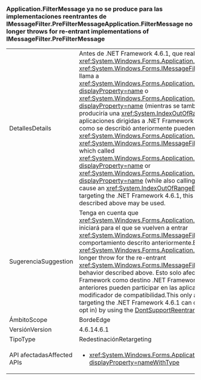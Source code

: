 ### <a name="applicationfiltermessage-no-longer-throws-for-re-entrant-implementations-of-imessagefilterprefiltermessage"></a><span data-ttu-id="e4fa0-101">Application.FilterMessage ya no se produce para las implementaciones reentrantes de IMessageFilter.PreFilterMessage</span><span class="sxs-lookup"><span data-stu-id="e4fa0-101">Application.FilterMessage no longer throws for re-entrant implementations of IMessageFilter.PreFilterMessage</span></span>

|   |   |
|---|---|
|<span data-ttu-id="e4fa0-102">Detalles</span><span class="sxs-lookup"><span data-stu-id="e4fa0-102">Details</span></span>|<span data-ttu-id="e4fa0-103">Antes de .NET Framework 4.6.1, que realiza la llamada <xref:System.Windows.Forms.Application.FilterMessage(System.Windows.Forms.Message@)> con una <xref:System.Windows.Forms.IMessageFilter.PreFilterMessage(System.Windows.Forms.Message@)> que llama a <xref:System.Windows.Forms.Application.AddMessageFilter(System.Windows.Forms.IMessageFilter)?displayProperty=name> o <xref:System.Windows.Forms.Application.RemoveMessageFilter(System.Windows.Forms.IMessageFilter)?displayProperty=name> (mientras se también llama a <xref:System.Windows.Forms.Application.DoEvents>) produciría una <xref:System.IndexOutOfRangeException?displayProperty=name>. A partir de las aplicaciones dirigidas a .NET Framework 4.6.1, esta excepción ya no se produce y filtros reentrantes como se describió anteriormente pueden utilizarse.</span><span class="sxs-lookup"><span data-stu-id="e4fa0-103">Prior to the .NET Framework 4.6.1, calling <xref:System.Windows.Forms.Application.FilterMessage(System.Windows.Forms.Message@)> with an <xref:System.Windows.Forms.IMessageFilter.PreFilterMessage(System.Windows.Forms.Message@)> which called <xref:System.Windows.Forms.Application.AddMessageFilter(System.Windows.Forms.IMessageFilter)?displayProperty=name> or <xref:System.Windows.Forms.Application.RemoveMessageFilter(System.Windows.Forms.IMessageFilter)?displayProperty=name> (while also calling <xref:System.Windows.Forms.Application.DoEvents>) would cause an <xref:System.IndexOutOfRangeException?displayProperty=name>.Beginning with applications targeting the .NET Framework 4.6.1, this exception is no longer thrown, and re-entrant filters as described above may be used.</span></span>|
|<span data-ttu-id="e4fa0-104">Sugerencia</span><span class="sxs-lookup"><span data-stu-id="e4fa0-104">Suggestion</span></span>|<span data-ttu-id="e4fa0-105">Tenga en cuenta que <xref:System.Windows.Forms.Application.FilterMessage(System.Windows.Forms.Message@)> ya no se iniciará para el que se vuelven a entrar <xref:System.Windows.Forms.IMessageFilter.PreFilterMessage(System.Windows.Forms.Message@)> comportamiento descrito anteriormente.</span><span class="sxs-lookup"><span data-stu-id="e4fa0-105">Be aware that <xref:System.Windows.Forms.Application.FilterMessage(System.Windows.Forms.Message@)> will no longer throw for the re-entrant <xref:System.Windows.Forms.IMessageFilter.PreFilterMessage(System.Windows.Forms.Message@)> behavior described above.</span></span> <span data-ttu-id="e4fa0-106">Esto solo afecta a las aplicaciones dirigidas a la 4.6.1.Apps de .NET Framework como destino .NET Framework 4.6.1 pueden optar por este cambio (o destinatarios marcos anteriores pueden participar en las aplicaciones) mediante la [DontSupportReentrantFilterMessage](~/docs/framework/migration-guide/mitigation-custom-imessagefilter-prefiltermessage-implementations.md#mitigation) modificador de compatibilidad.</span><span class="sxs-lookup"><span data-stu-id="e4fa0-106">This only affects applications targeting the .NET Framework 4.6.1.Apps targeting the .NET Framework 4.6.1 can opt out of this change (or apps targeting older Frameworks may opt in) by using the [DontSupportReentrantFilterMessage](~/docs/framework/migration-guide/mitigation-custom-imessagefilter-prefiltermessage-implementations.md#mitigation) compatibility switch.</span></span>|
|<span data-ttu-id="e4fa0-107">Ámbito</span><span class="sxs-lookup"><span data-stu-id="e4fa0-107">Scope</span></span>|<span data-ttu-id="e4fa0-108">Borde</span><span class="sxs-lookup"><span data-stu-id="e4fa0-108">Edge</span></span>|
|<span data-ttu-id="e4fa0-109">Versión</span><span class="sxs-lookup"><span data-stu-id="e4fa0-109">Version</span></span>|<span data-ttu-id="e4fa0-110">4.6.1</span><span class="sxs-lookup"><span data-stu-id="e4fa0-110">4.6.1</span></span>|
|<span data-ttu-id="e4fa0-111">Tipo</span><span class="sxs-lookup"><span data-stu-id="e4fa0-111">Type</span></span>|<span data-ttu-id="e4fa0-112">Redestinación</span><span class="sxs-lookup"><span data-stu-id="e4fa0-112">Retargeting</span></span>|
|<span data-ttu-id="e4fa0-113">API afectadas</span><span class="sxs-lookup"><span data-stu-id="e4fa0-113">Affected APIs</span></span>|<ul><li><xref:System.Windows.Forms.Application.FilterMessage(System.Windows.Forms.Message@)?displayProperty=nameWithType></li></ul>|

